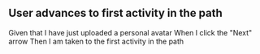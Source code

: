 ## User advances to first activity in the path

Given that I have just uploaded a personal avatar
When I click the "Next" arrow
Then I am taken to the first activity in the path

###
